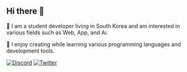## Hi there 👋

🌇 I am a student developer living in South Korea and am interested in various fields such as Web, App, and Ai.

🌃 I enjoy creating while learning various programming languages ​​and development tools.

[![Discord](https://img.shields.io/badge/@rkdhs-5865F2?style=square&logo=discord&logoColor=white)](https://discord.com/users/rkdhs) [![Twitter](https://img.shields.io/badge/@rkdhs220-1DA1F2?style=square&logo=twitter&logoColor=white)](https://twitter.com/rkdhs220)
